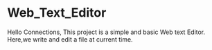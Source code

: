 # Web_Text_Editor
Hello Connections,
This project is a simple and basic  Web text Editor.
Here,we write and edit a file at current time.
